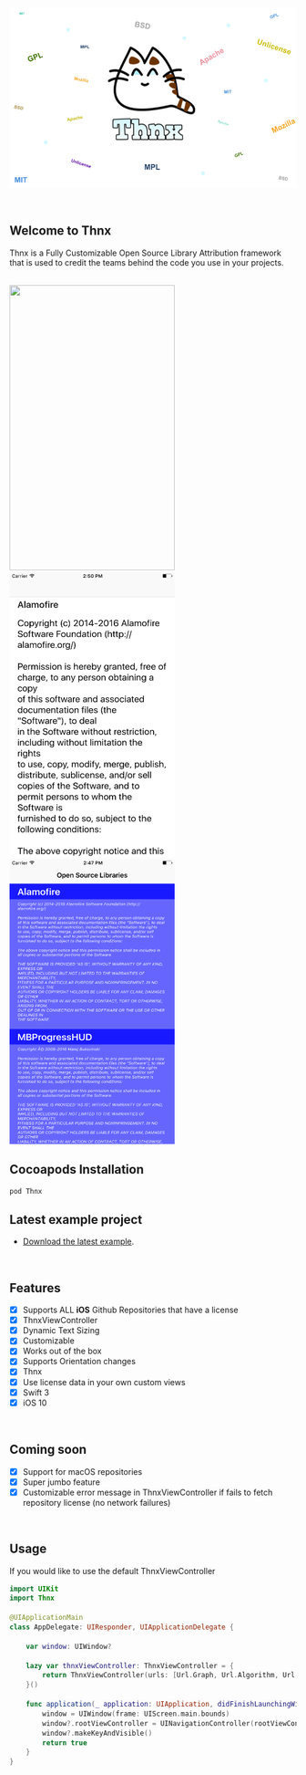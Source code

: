    ![Thnx](https://github.com/adamdahan/Thnx/blob/master/README-assets/logo-big-bg.png)

<br /> 

## Welcome to Thnx

Thnx is a Fully Customizable Open Source Library Attribution framework that is used to credit the teams behind the code you use in your projects.

<br /> 
<a href="url">
<img src="https://github.com/adamdahan/Thnx/blob/master/README-assets/readme-gif.gif" height="500" width="290" >
<img src="https://github.com/adamdahan/Thnx/blob/master/README-assets/snapshot2.png" height="500" width="290" >
<img src="https://github.com/adamdahan/Thnx/blob/master/README-assets/snapshot3.png" height="500" width="290" >
</a>
<br /> 

## Cocoapods Installation

```
pod Thnx
```

## Latest example project

- [Download the latest example](https://github.com/adamdahan/Thnx/tree/master/Example).

<br /> 

## Features

- [x] Supports ALL **iOS** Github Repositories that have a license
- [x] ThnxViewController 
- [x] Dynamic Text Sizing 
- [x] Customizable
- [x] Works out of the box
- [x] Supports Orientation changes
- [x] Thnx
- [x] Use license data in your own custom views
- [x] Swift 3
- [x] iOS 10

<br /> 

## Coming soon

- [x] Support for macOS repositories
- [x] Super jumbo feature
- [x] Customizable error message in ThnxViewController if fails to fetch repository license (no network failures)

<br /> 

## Usage

If you would like to use the default ThnxViewController

```swift
import UIKit
import Thnx

@UIApplicationMain
class AppDelegate: UIResponder, UIApplicationDelegate {

    var window: UIWindow?
    
    lazy var thnxViewController: ThnxViewController = {
        return ThnxViewController(urls: [Url.Graph, Url.Algorithm, Url.Material])
    }()

    func application(_ application: UIApplication, didFinishLaunchingWithOptions launchOptions: [UIApplicationLaunchOptionsKey: Any]?) -> Bool {
        window = UIWindow(frame: UIScreen.main.bounds)
        window?.rootViewController = UINavigationController(rootViewController: thnxViewController)
        window?.makeKeyAndVisible()
        return true
    }
}
```
